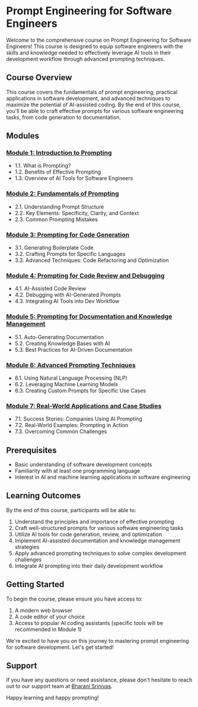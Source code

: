 # Prompt Engineering for Software Engineers

Welcome to the comprehensive course on Prompt Engineering for Software Engineers! This course is designed to equip software engineers with the skills and knowledge needed to effectively leverage AI tools in their development workflow through advanced prompting techniques.

## Course Overview

This course covers the fundamentals of prompt engineering, practical applications in software development, and advanced techniques to maximize the potential of AI-assisted coding. By the end of this course, you'll be able to craft effective prompts for various software engineering tasks, from code generation to documentation.

## Modules

### [Module 1: Introduction to Prompting](./module1)
- 1.1. What is Prompting?
- 1.2. Benefits of Effective Prompting
- 1.3. Overview of AI Tools for Software Engineers

### [Module 2: Fundamentals of Prompting](./module2)
- 2.1. Understanding Prompt Structure
- 2.2. Key Elements: Specificity, Clarity, and Context
- 2.3. Common Prompting Mistakes

### [Module 3: Prompting for Code Generation](./module3)
- 3.1. Generating Boilerplate Code
- 3.2. Crafting Prompts for Specific Languages
- 3.3. Advanced Techniques: Code Refactoring and Optimization

### [Module 4: Prompting for Code Review and Debugging](./module4)
- 4.1. AI-Assisted Code Review
- 4.2. Debugging with AI-Generated Prompts
- 4.3. Integrating AI Tools into Dev Workflow

### [Module 5: Prompting for Documentation and Knowledge Management](./module5)
- 5.1. Auto-Generating Documentation
- 5.2. Creating Knowledge Bases with AI
- 5.3. Best Practices for AI-Driven Documentation

### [Module 6: Advanced Prompting Techniques](./module6)
- 6.1. Using Natural Language Processing (NLP)
- 6.2. Leveraging Machine Learning Models
- 6.3. Creating Custom Prompts for Specific Use Cases

### [Module 7: Real-World Applications and Case Studies](./module7)
- 7.1. Success Stories: Companies Using AI Prompting
- 7.2. Real-World Examples: Prompting in Action
- 7.3. Overcoming Common Challenges

## Prerequisites

- Basic understanding of software development concepts
- Familiarity with at least one programming language
- Interest in AI and machine learning applications in software engineering

## Learning Outcomes

By the end of this course, participants will be able to:

1. Understand the principles and importance of effective prompting
2. Craft well-structured prompts for various software engineering tasks
3. Utilize AI tools for code generation, review, and optimization
4. Implement AI-assisted documentation and knowledge management strategies
5. Apply advanced prompting techniques to solve complex development challenges
6. Integrate AI prompting into their daily development workflow

## Getting Started

To begin the course, please ensure you have access to:

1. A modern web browser
2. A code editor of your choice
3. Access to popular AI coding assistants (specific tools will be recommended in Module 1)

We're excited to have you on this journey to mastering prompt engineering for software development. Let's get started!

## Support

If you have any questions or need assistance, please don't hesitate to reach out to our support team at [Bharani Srinivas](mailto:bharanisrinivas91@gmail.com).

Happy learning and happy prompting!
